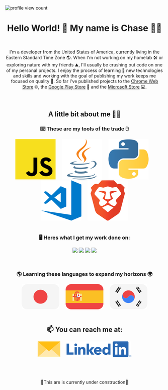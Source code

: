 <span>
  <img src="https://komarev.com/ghpvc/?username=cdmanning16" alt="profile view count">
</span>

<h1 align='center'>
  Hello World! 👋 My name is Chase 👨‍💻
</h1>

<br>

<p align='center'>
    I'm a developer from the United States of America, currently living in the Eastern Standard Time Zone 🌎. When I'm not working on my homelab 🛠️ or exploring nature with my friends ⛰️, I'll usually be crushing out code on one of my personal projects. I enjoy the process of learning 🤔 new technologies and skills and working with the goal of publishing my work keeps me focused on quality 🎯. So far I've published projects to the <a href="https://chromewebstore.google.com/">Chrome Web Store</a> 🌐, the <a href="https://play.google.com/store/games">Google Play Store</a> 📱 and the <a href="https://apps.microsoft.com/home">Microsoft Store</a> 💻.
</p>

<br>

<h2 align='center'>
  A little bit about me 🙋‍♂️ 
</h2>


<h3 align='center'>
  ⌨️ These are my tools of the trade 🖱️
</h3>
<div>
  

<span>
    <div align="center">
      <a href="https://developer.mozilla.org/en-US/docs/Web/JavaScript" ><img src="assets/javascript-icon.svg" alt="Javascript" title="Javascript"></a>
      &nbsp;&nbsp;&nbsp;
      <a href="https://www.java.com/en/"><img src="assets/java-icon.svg" alt="Java" title="Java"></a>
      &nbsp;&nbsp;&nbsp;
      <a href="https://www.python.org/"><img src="assets/python-icon.svg" alt="Python" title="Python"></a>
      &nbsp;&nbsp;&nbsp;
      <a href="https://code.visualstudio.com/"><img src="assets/visualstudio_code-icon.svg" alt="Visual Studio Code" title="Visual Studio Code"></a>
      &nbsp;&nbsp;&nbsp;
      <a href="https://brave.com/"><img src="assets/brave-icon.svg" alt="Brave Browser" title="Brave Browser"></a>
</span>
</div>
  
<br>

<h3 align='center'>
  🖥️ Heres what I get my work done on:
</h3>

<p align='center'>
  <img src="https://img.shields.io/badge/windows-%2308a1f7.svg?&style=for-the-badge&logo=windows&logoColor=white" />
  <img src="https://img.shields.io/badge/AMD-Ryzen%209%207950X3D-%23bd0000.svg?&style=for-the-badge&logo=amd&logoColor=white" />
  <img src="https://img.shields.io/badge/RAM-32GB%20DDR5-%230071C5.svg?&style=for-the-badge&logoColor=white" />
  <img src="https://img.shields.io/badge/AMD-%20RX%207900%20XTX-%23bd0000.svg?style=for-the-badge&logo=amd&logoColor=white" />
</p>

<br>

<h3 align='center'>
  🌎 Learning these languages to expand my horizons 🌍
</h3 align='center'>
<div>
  
<span >
  <div align="center">
  <a href="https://www.duolingo.com/profile/cdmann0288" ><img src="assets/japanFlag.svg" alt="Japanese Flag" title="Japanese"></a>
  &nbsp;&nbsp;&nbsp;
  <a href="https://www.duolingo.com/profile/cdmann0288"><img src="assets/spanishFlag.svg" alt="Spanish Flag" title="Spanish"></a>
  &nbsp;&nbsp;&nbsp;
  <a href="https://www.duolingo.com/profile/cdmann0288"><img src="assets/koreanFlag.svg" alt="Korean Flag" title="Korean"></a>
  </div>
</span>
</div>
<br>

<h2 align='center'>
📫 You can reach me at: 
</h2>

<span >
    <div align="center">
    <a href="mailto:someone@example.com" ><img src="assets/envelope.png" alt="Click Here to Email" title="Email"></a>
    &nbsp;&nbsp;&nbsp;
    <a href="https://www.linkedin.com/in/chasedmanning/"><img height="50" src="/assets/linkdin.png" alt="Linkdin" title="Linkdin"></a>
  </div>
</span>

<br>
<br>
<br>
<br>

<div align="center">🚧This are is currently under construction🚧</div>


<!--
##  Here are the programming languages I specialize in
[![Python Language](https://img.shields.io/badge/Python-4B8BBE?style=for-the-badge&logo=python&logoColor=FFE873)](https://www.python.org/)
##  Here are some languages I'm learning 🌍
[![japanese flag](assets/japanFlag.svg)](https://www.duolingo.com/profile/cdmann0288 "Japanese")
&nbsp;&nbsp;&nbsp;
[![spanish flag](assets/spanishFlag.svg)](https://www.duolingo.com/profile/cdmann0288 "Spanish")
&nbsp;&nbsp;&nbsp;
[![korean flag](assets/koreanFlag.svg)](https://www.duolingo.com/profile/cdmann0288 "Korean")
##  Keeping my skill sharp with Leetcode 🧩
-->

